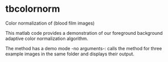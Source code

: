 tbcolornorm
===========

Color normalization of (blood film images)

This matlab code provides a demonstration of our foreground background adaptive color normalization algorithm.

The method has a demo mode -no arguments-: calls the method for three example images in the same folder and displays their output.  
